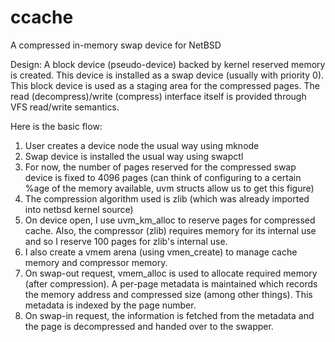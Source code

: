 ccache
======

A compressed in-memory swap device for NetBSD

Design:
A block device (pseudo-device) backed by kernel reserved memory is created. 
This device is installed as a swap device (usually with priority 0).
This block device is used as a staging area for the compressed pages. The
read (decompress)/write (compress) interface itself is provided through VFS read/write semantics.

Here is the basic flow:
1. User creates a device node the usual way using mknode
2. Swap device is installed the usual way using swapctl
3. For now, the number of pages reserved for the compressed swap device is fixed to 4096 pages (can think of configuring to a certain %age of the memory available, uvm structs allow us to get this figure)
4. The compression algorithm used is zlib (which was already imported into netbsd kernel source)
5. On device open, I use uvm_km_alloc to reserve pages for compressed cache. Also, the compressor (zlib) requires memory for its internal use and so I reserve 100 pages for zlib's internal use. 
6. I also create a vmem arena (using vmen_create) to manage cache memory and  compressor memory.
7. On swap-out request, vmem_alloc is used to allocate required memory (after compression). A per-page metadata is maintained which records the memory address and compressed size (among other things). This metadata is indexed by the page number.
8. On swap-in request, the information is fetched from the metadata and the page is decompressed and handed over to the swapper.
